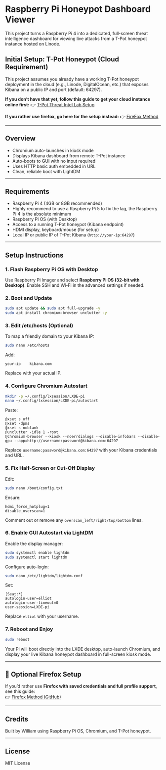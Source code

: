 # Raspberry Pi Honeypot Dashboard Viewer

This project turns a Raspberry Pi 4 into a dedicated, full-screen threat intelligence dashboard for viewing live attacks from a T-Pot honeypot instance hosted on Linode.

## Initial Setup: T-Pot Honeypot (Cloud Requirement)

This project assumes you already have a working T-Pot honeypot deployment in the cloud (e.g., Linode, DigitalOcean, etc.) that exposes Kibana on a public IP and port (default: 64297).

**If you don’t have that yet, follow this guide to get your cloud instance online first:** 
👉 [T-Pot Threat Intel Lab Setup](https://github.com/un1xr00t/tpot-threat-intel-lab)

**If you rather use firefox, go here for the setup instead:**
👉 [FireFox Method](https://github.com/un1xr00t/pi-honeypot-dashboard/main/README.md)

---

## Overview

- Chromium auto-launches in kiosk mode
- Displays Kibana dashboard from remote T-Pot instance
- Auto-boots to GUI with no input required
- Uses HTTP basic auth embedded in URL
- Clean, reliable boot with LightDM

---

## Requirements

- Raspberry Pi 4 (4GB or 8GB recommended)
- Highly recommend to use a Raspberry Pi 5 to fix the lag, the Raspberry Pi 4 is the absolute minimum
- Raspberry Pi OS (with Desktop)
- Access to a running T-Pot honeypot (Kibana endpoint)
- HDMI display, keyboard/mouse (for setup)
- Local IP or public IP of T-Pot Kibana (`http://your-ip:64297`)

---

## Setup Instructions

### 1. Flash Raspberry Pi OS with Desktop

Use Raspberry Pi Imager and select **Raspberry Pi OS (32-bit with Desktop)**. Enable SSH and Wi-Fi in the advanced settings if needed.

### 2. Boot and Update

```bash
sudo apt update && sudo apt full-upgrade -y
sudo apt install chromium-browser unclutter -y
```

### 3. Edit /etc/hosts (Optional)

To map a friendly domain to your Kibana IP:

```bash
sudo nano /etc/hosts
```

Add:

```
your-ip    kibana.com
```

Replace with your actual IP.

### 4. Configure Chromium Autostart

```bash
mkdir -p ~/.config/lxsession/LXDE-pi
nano ~/.config/lxsession/LXDE-pi/autostart
```

Paste:

```
@xset s off
@xset -dpms
@xset s noblank
@unclutter -idle 1 -root
@chromium-browser --kiosk --noerrdialogs --disable-infobars --disable-gpu --app=http://username:password@kibana.com:64297
```

Replace `username:password@kibana.com:64297` with your Kibana credentials and URL.

### 5. Fix Half-Screen or Cut-Off Display

Edit:

```bash
sudo nano /boot/config.txt
```

Ensure:

```
hdmi_force_hotplug=1
disable_overscan=1
```

Comment out or remove any `overscan_left/right/top/bottom` lines.

### 6. Enable GUI Autostart via LightDM

Enable the display manager:

```bash
sudo systemctl enable lightdm
sudo systemctl start lightdm
```

Configure auto-login:

```bash
sudo nano /etc/lightdm/lightdm.conf
```

Set:

```
[Seat:*]
autologin-user=elliot
autologin-user-timeout=0
user-session=LXDE-pi
```

Replace `elliot` with your username.

### 7. Reboot and Enjoy

```bash
sudo reboot
```

Your Pi will boot directly into the LXDE desktop, auto-launch Chromium, and display your live Kibana honeypot dashboard in full-screen kiosk mode.

---

## 📎 Optional Firefox Setup

If you’d rather use **Firefox with saved credentials and full profile support**, see this guide:  
👉 [Firefox Method (GitHub)](https://github.com/un1xr00t/pi-honeypot-dashboard/blob/main/firefox-method.md)

---

## Credits

Built by William using Raspberry Pi OS, Chromium, and T-Pot honeypot.

---

## License

MIT License

